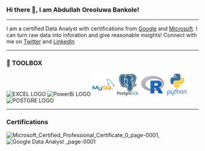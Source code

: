 ### Hi there 👋, I am Abdullah Oreoluwa Bankole!

---
I am a certified Data Analyst with certifications from [Google](https://coursera.org/share/ff65e72cc919b4c7f7ff1b18fd7e5604) and [Microsoft](https://www.credly.com/badges/c8261f14-6c91-463c-bbd0-52a41a5e3c94/public_url). I can turn raw data into inforation and give reasonable insights!
Connect with me on [Twitter](https://twitter.com/BankoleOre) and [LinkedIn](https://www.linkedin.com/in/abdullahbankole/)

---
### 🧰 TOOLBOX
<img src ="https://cdn.worldvectorlogo.com/logos/excel-4.svg" alt="EXCEL LOGO" width="60" height="60" /> <img src ="https://cdn.worldvectorlogo.com/logos/power-bi-1.svg" alt="PowerBi LOGO" width="60" height="60" /> <img src ="https://github.com/devicons/devicon/blob/master/icons/mysql/mysql-original-wordmark.svg" alt="MYSQL LOGO" width="60" height="60" /> <img src ="https://github.com/devicons/devicon/blob/master/icons/postgresql/postgresql-original-wordmark.svg" alt="POSTGRE LOGO" width="60" height="60" />  <img src ="https://github.com/devicons/devicon/blob/master/icons/r/r-original.svg" alt="R LOGO" width="60" height="60" />   <img src ="https://github.com/devicons/devicon/blob/master/icons/python/python-original-wordmark.svg" alt="POSTGRE LOGO" width="60" height="60" /> 
<img src= "https://cdn.worldvectorlogo.com/logos/microsoft-sql-server-1.svg" alt="POSTGRE LOGO" width="60" height="60" />

---
### Certifications
![Microsoft_Certified_Professional_Certificate_0_page-0001](https://user-images.githubusercontent.com/57878434/177330699-4ceac2a8-aaa6-49b1-8769-618589d62511.jpg),
![Google Data Analyst _page-0001](https://user-images.githubusercontent.com/57878434/177331440-76097720-2073-4257-aa8b-4974ecfcadbb.jpg)


<!--
**OreBank/OreBank** is a ✨ _special_ ✨ repository because its `README.md` (this file) appears on your GitHub profile.

Here are some ideas to get you started:

- 🔭 I’m currently working on ...
- 🌱 I’m currently learning ...
- 👯 I’m looking to collaborate on ...
- 🤔 I’m looking for help with ...
- 💬 Ask me about ...
- 📫 How to reach me: ...
- 😄 Pronouns: ...
- ⚡ Fun fact: ...
-->
